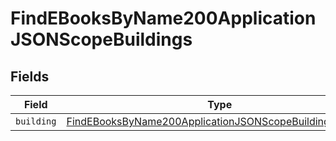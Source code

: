 # FindEBooksByName200ApplicationJSONScopeBuildings


## Fields

| Field                                                                                                                                           | Type                                                                                                                                            | Required                                                                                                                                        | Description                                                                                                                                     |
| ----------------------------------------------------------------------------------------------------------------------------------------------- | ----------------------------------------------------------------------------------------------------------------------------------------------- | ----------------------------------------------------------------------------------------------------------------------------------------------- | ----------------------------------------------------------------------------------------------------------------------------------------------- |
| `building`                                                                                                                                      | [FindEBooksByName200ApplicationJSONScopeBuildingsBuilding](../../models/operations/findebooksbyname200applicationjsonscopebuildingsbuilding.md) | :heavy_minus_sign:                                                                                                                              | N/A                                                                                                                                             |